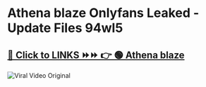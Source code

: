 
 # Athena blaze Onlyfans Leaked - Update Files 94wl5

## <h2><a href="https://clipsfans.com/Athena_blaze&ref=git">🔗 Click to LINKS ⏩⏩ 👉 🟢 Athena blaze </a></h2>

<a href="https://clipsfans.com/Athena_blaze&ref=git" rel="nofollow" data-target="animated-image.originalLink"><img src="https://i.ibb.co.com/xMMVF88/686577567.gif" alt="Viral Video Original" style="max-width: 100%; display: inline-block;" data-target="animated-image.originalImage"></a>

